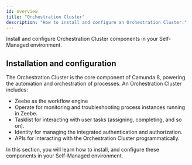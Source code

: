 ```yaml
---
id: overview
title: "Orchestration Cluster"
description: "How to install and configure an Orchestration Cluster."
---
```


Install and configure Orchestration Cluster components in your Self-Managed environment.

## Installation and configuration

The Orchestration Cluster is the core component of Camunda 8, powering the automation and orchestration of processes. An Orchestration Cluster includes:

- Zeebe as the workflow engine
- Operate for monitoring and troubleshooting process instances running in Zeebe.
- Tasklist for interacting with user tasks (assigning, completing, and so on).
- Identity for managing the integrated authentication and authorization.
- APIs for interacting with the Orchestration Cluster programmatically.

In this section, you will learn how to install, and configure these components in your Self-Managed environment.
